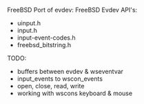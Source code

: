FreeBSD Port of evdev:
FreeBSD Evdev API's:
- uinput.h
- input.h
- input-event-codes.h
- freebsd_bitstring.h

TODO:
- buffers between evdev & wseventvar
- input_events to wscon_events
- open, close, read, write
- working with wscons keyboard & mouse
